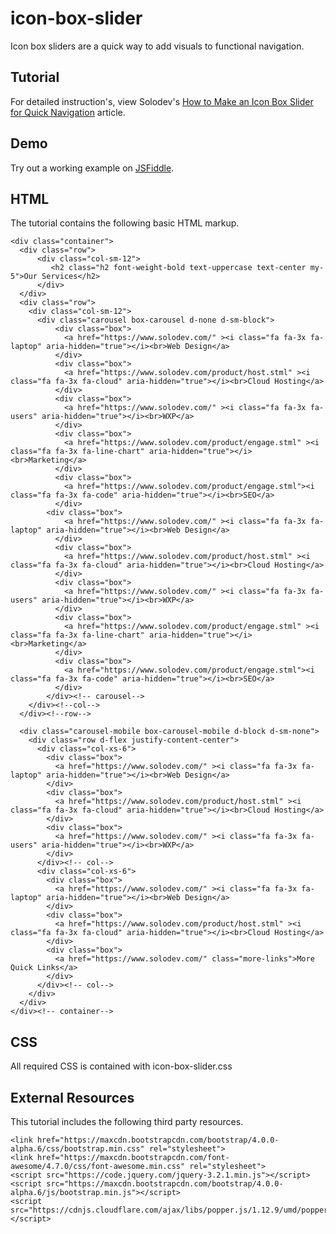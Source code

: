 # icon-box-slider

Icon box sliders are a quick way to add visuals to functional navigation.

## Tutorial		  
For detailed instruction's, view Solodev's [How to Make an Icon Box Slider for Quick Navigation](https://www.solodev.com/blog/web-design/how-to-make-an-icon-box-slider-for-quick-navigation.stml) article.
 
## Demo
  		  
Try out a working example on [JSFiddle](https://jsfiddle.net/solodev/sdpfjvnb/).

## HTML

The tutorial contains the following basic HTML markup.

```
<div class="container">
  <div class="row">
	  <div class="col-sm-12">
		 <h2 class="h2 font-weight-bold text-uppercase text-center my-5">Our Services</h2>
	  </div>
  </div>
  <div class="row">
	<div class="col-sm-12">
	  <div class="carousel box-carousel d-none d-sm-block">
		  <div class="box">
			<a href="https://www.solodev.com/" ><i class="fa fa-3x fa-laptop" aria-hidden="true"></i><br>Web Design</a>
		  </div>
		  <div class="box">
			<a href="https://www.solodev.com/product/host.stml" ><i class="fa fa-3x fa-cloud" aria-hidden="true"></i><br>Cloud Hosting</a>
		  </div>
		  <div class="box">
			<a href="https://www.solodev.com/" ><i class="fa fa-3x fa-users" aria-hidden="true"></i><br>WXP</a>
		  </div>
		  <div class="box">
			<a href="https://www.solodev.com/product/engage.stml" ><i class="fa fa-3x fa-line-chart" aria-hidden="true"></i><br>Marketing</a>
		  </div>
		  <div class="box">
			<a href="https://www.solodev.com/product/engage.stml"><i class="fa fa-3x fa-code" aria-hidden="true"></i><br>SEO</a>
		  </div>
		<div class="box">
			<a href="https://www.solodev.com/" ><i class="fa fa-3x fa-laptop" aria-hidden="true"></i><br>Web Design</a>
		  </div>
		  <div class="box">
			<a href="https://www.solodev.com/product/host.stml" ><i class="fa fa-3x fa-cloud" aria-hidden="true"></i><br>Cloud Hosting</a>
		  </div>
		  <div class="box">
			<a href="https://www.solodev.com/" ><i class="fa fa-3x fa-users" aria-hidden="true"></i><br>WXP</a>
		  </div>
		  <div class="box">
			<a href="https://www.solodev.com/product/engage.stml" ><i class="fa fa-3x fa-line-chart" aria-hidden="true"></i><br>Marketing</a>
		  </div>
		  <div class="box">
			<a href="https://www.solodev.com/product/engage.stml"><i class="fa fa-3x fa-code" aria-hidden="true"></i><br>SEO</a>
		  </div>
		</div><!-- carousel-->
	</div><!--col-->
  </div><!--row-->
	
  <div class="carousel-mobile box-carousel-mobile d-block d-sm-none">
	<div class="row d-flex justify-content-center">
	  <div class="col-xs-6">
		<div class="box">
		  <a href="https://www.solodev.com/" ><i class="fa fa-3x fa-laptop" aria-hidden="true"></i><br>Web Design</a>
		</div>
		<div class="box">
		  <a href="https://www.solodev.com/product/host.stml" ><i class="fa fa-3x fa-cloud" aria-hidden="true"></i><br>Cloud Hosting</a>
		</div>
		<div class="box">
		  <a href="https://www.solodev.com/" ><i class="fa fa-3x fa-users" aria-hidden="true"></i><br>WXP</a>
		</div>
	  </div><!-- col-->
	  <div class="col-xs-6">
		<div class="box">
		  <a href="https://www.solodev.com/" ><i class="fa fa-3x fa-laptop" aria-hidden="true"></i><br>Web Design</a>
		</div>
		<div class="box">
		  <a href="https://www.solodev.com/product/host.stml" ><i class="fa fa-3x fa-cloud" aria-hidden="true"></i><br>Cloud Hosting</a>
		</div>
		<div class="box">
		  <a href="https://www.solodev.com/" class="more-links">More Quick Links</a>
		</div>
	  </div><!-- col-->
	</div>
  </div>
</div><!-- container-->
```

## CSS

All required CSS is contained with icon-box-slider.css


## External Resources

This tutorial includes the following third party resources.

```
<link href="https://maxcdn.bootstrapcdn.com/bootstrap/4.0.0-alpha.6/css/bootstrap.min.css" rel="stylesheet">
<link href="https://maxcdn.bootstrapcdn.com/font-awesome/4.7.0/css/font-awesome.min.css" rel="stylesheet">
<script src="https://code.jquery.com/jquery-3.2.1.min.js"></script>
<script src="https://maxcdn.bootstrapcdn.com/bootstrap/4.0.0-alpha.6/js/bootstrap.min.js"></script>
<script src="https://cdnjs.cloudflare.com/ajax/libs/popper.js/1.12.9/umd/popper.min.js"></script>
```

